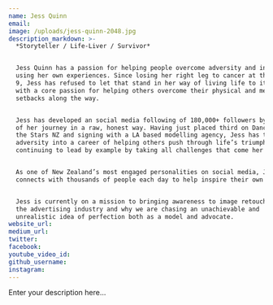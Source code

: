 ```yaml
---
name: Jess Quinn
email:
image: /uploads/jess-quinn-2048.jpg
description_markdown: >-
  *Storyteller / Life-Liver / Survivor*


  Jess Quinn has a passion for helping people overcome adversity and insecurity
  using her own experiences. Since losing her right leg to cancer at the age of
  9, Jess has refused to let that stand in her way of living life to its fullest
  with a core passion for helping others overcome their physical and mental
  setbacks along the way.


  Jess has developed an social media following of 180,000+ followers by speaking
  of her journey in a raw, honest way. Having just placed third on Dancing with
  the Stars NZ and signing with a LA based modelling agency, Jess has turned her
  adversity into a career of helping others push through life’s triumphs and
  continuing to lead by example by taking all challenges that come her way.


  As one of New Zealand’s most engaged personalities on social media, Jess
  connects with thousands of people each day to help inspire their own journey.


  Jess is currently on a mission to bringing awareness to image retouching in
  the advertising industry and why we are chasing an unachievable and
  unrealistic idea of perfection both as a model and advocate.
website_url:
medium_url:
twitter:
facebook:
youtube_video_id:
github_username:
instagram:
---
```


Enter your description here...
